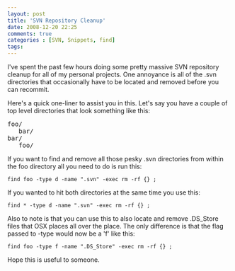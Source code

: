 ```yaml
---
layout: post
title: 'SVN Repository Cleanup'
date: 2008-12-20 22:25
comments: true
categories : [SVN, Snippets, find]
tags:
---
```

I've spent the past few hours doing some pretty massive SVN repository cleanup for all of my personal projects. One annoyance is all of the .svn directories that occasionally have to be located and removed before you can recommit.

Here's a quick one-liner to assist you in this. Let's say you have a couple of top level directories that look something like this:

<pre>
foo/
   bar/
bar/
   foo/
</pre>

If you want to find and remove all those pesky .svn directories from within the foo directory all you need to do is run this:

<code>find foo -type d -name ".svn" -exec rm -rf {} \;</code>

If you wanted to hit both directories at the same time you use this:

<code>find * -type d -name ".svn" -exec rm -rf {} \;</code>

Also to note is that you can use this to also locate and remove .DS_Store files that OSX places all over the place. The only difference is that the flag passed to -type would now be a 'f' like this:

<code>find foo -type f -name ".DS_Store" -exec rm -rf {} \;</code>

Hope this is useful to someone.


